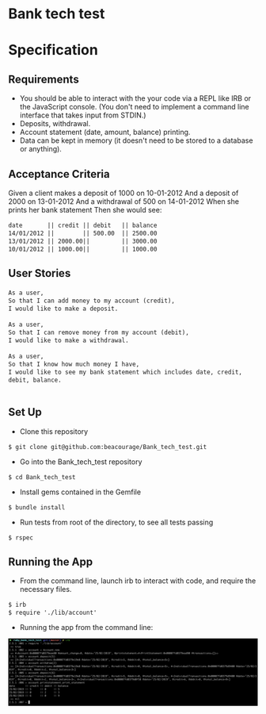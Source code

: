 # Bank tech test


# Specification

Requirements
-----
* You should be able to interact with the your code via a REPL like IRB or the JavaScript console. (You don't need to implement a command line interface that takes input from STDIN.)
* Deposits, withdrawal.
* Account statement (date, amount, balance) printing.
* Data can be kept in memory (it doesn't need to be stored to a database or anything).

Acceptance Criteria
-----
Given a client makes a deposit of 1000 on 10-01-2012
And a deposit of 2000 on 13-01-2012
And a withdrawal of 500 on 14-01-2012
When she prints her bank statement
Then she would see:

```
date       || credit || debit   || balance
14/01/2012 ||        || 500.00  || 2500.00
13/01/2012 || 2000.00||         || 3000.00
10/01/2012 || 1000.00||         || 1000.00
```
User Stories
-----
```
As a user,
So that I can add money to my account (credit),
I would like to make a deposit.

As a user,
So that I can remove money from my account (debit),
I would like to make a withdrawal.

As a user,
So that I know how much money I have,
I would like to see my bank statement which includes date, credit, debit, balance.


```
Set Up
-----
* Clone this repository
```
$ git clone git@github.com:beacourage/Bank_tech_test.git
```
* Go into the Bank_tech_test repository
```
$ cd Bank_tech_test
```
* Install gems contained in the Gemfile
```
$ bundle install
```
* Run tests from root of the directory, to see all tests passing
```
$ rspec
```
Running the App
-----

* From the command line, launch irb to interact with code, and require the necessary files.

```
$ irb
$ require './lib/account'
```

* Running the app from the command line:

 ![Screenshot](Screenshot.png)
